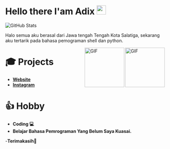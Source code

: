 # Hello there I'am Adix <img src="https://github.com/TheDudeThatCode/TheDudeThatCode/blob/master/Assets/Hi.gif" width="29px">

![GitHub Stats](https://github-readme-stats.vercel.app/api?username=plengeh69&theme=onedark&count_private=true&include_all_commits=true)

Halo semua aku berasal dari Jawa tengah Tengah Kota Salatiga, sekarang aku tertarik pada bahasa pemograman shell dan python.

<img align="right" alt="GIF" height="125px" src="https://i.giphy.com/media/LMt9638dO8dftAjtco/200.webp" />
<img align="right" alt="GIF" height="125px" src="https://media3.giphy.com/media/ln7z2eWriiQAllfVcn/200w.webp" />


# 🎓 Projects

- [**Website**](https://NT4PS.github.io)
- [**Instagram**](https://instagram.ctr_adix.id)

# 👍 Hobby

- **Coding 💻**
- **Belajar Bahasa Pemrograman Yang Belum Saya Kuasai.**

-**Terimakasih🙂**
